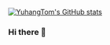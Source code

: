 [![YuhangTom's GitHub stats](https://github-readme-stats.vercel.app/api?username=YuhangTom&hide=stars,issues&count_private=true&show_icons=true)](https://github.com/anuraghazra/github-readme-stats)

### Hi there 👋

<!--
**YuhangTom/YuhangTom** is a ✨ _special_ ✨ repository because its `README.md` (this file) appears on your GitHub profile.

Here are some ideas to get you started:

- 🔭 I’m currently working on ...
- 🌱 I’m currently learning ...
- 👯 I’m looking to collaborate on ...
- 🤔 I’m looking for help with ...
- 💬 Ask me about ...
- 📫 How to reach me: ...
- 😄 Pronouns: ...
- ⚡ Fun fact: ...
-->
